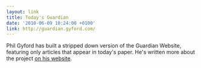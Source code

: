 ```yaml
---
layout: link
title: Today's Guardian
date: '2010-06-09 10:24:00 +0100'
link: http://guardian.gyford.com/
---
```

Phil Gyford has built a stripped down version of the Guardian Website, featuring only articles that appear in today's paper. He's written more about the project [on his website][1].

[1]: http://www.gyford.com/phil/writing/2010/06/09/todays-guardian.php